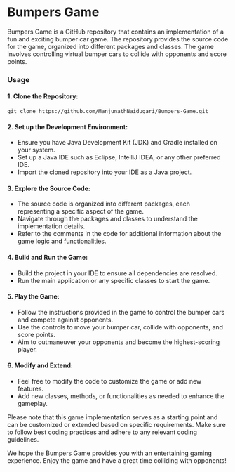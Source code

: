 # Bumpers Game

Bumpers Game is a GitHub repository that contains an implementation of a fun and exciting bumper car game. The repository provides the source code for the game, organized into different packages and classes. The game involves controlling virtual bumper cars to collide with opponents and score points.

### Usage

#### 1. Clone the Repository:
```shell
git clone https://github.com/ManjunathNaidugari/Bumpers-Game.git
```

#### 2. Set up the Development Environment:
- Ensure you have Java Development Kit (JDK) and Gradle installed on your system.
- Set up a Java IDE such as Eclipse, IntelliJ IDEA, or any other preferred IDE.
- Import the cloned repository into your IDE as a Java project.

#### 3. Explore the Source Code:
- The source code is organized into different packages, each representing a specific aspect of the game.
- Navigate through the packages and classes to understand the implementation details.
- Refer to the comments in the code for additional information about the game logic and functionalities.

#### 4. Build and Run the Game:
- Build the project in your IDE to ensure all dependencies are resolved.
- Run the main application or any specific classes to start the game.

#### 5. Play the Game:
- Follow the instructions provided in the game to control the bumper cars and compete against opponents.
- Use the controls to move your bumper car, collide with opponents, and score points.
- Aim to outmaneuver your opponents and become the highest-scoring player.

#### 6. Modify and Extend:
- Feel free to modify the code to customize the game or add new features.
- Add new classes, methods, or functionalities as needed to enhance the gameplay.

Please note that this game implementation serves as a starting point and can be customized or extended based on specific requirements. Make sure to follow best coding practices and adhere to any relevant coding guidelines.

We hope the Bumpers Game provides you with an entertaining gaming experience. Enjoy the game and have a great time colliding with opponents!

